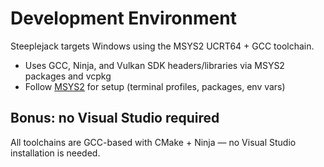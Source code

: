 # Development Environment

Steeplejack targets Windows using the MSYS2 UCRT64 + GCC toolchain.

- Uses GCC, Ninja, and Vulkan SDK headers/libraries via MSYS2 packages and vcpkg
- Follow [MSYS2](./MSYS2.md) for setup (terminal profiles, packages, env vars)

## Bonus: no Visual Studio required

All toolchains are GCC-based with CMake + Ninja — no Visual Studio installation is needed.
